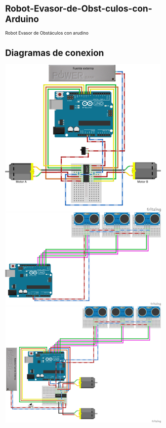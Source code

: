 # Robot-Evasor-de-Obst-culos-con-Arduino
Robot Evasor de Obstáculos con arudino
# Diagramas de conexion
![alt tag](https://github.com/TalosElectronics1/Robot-Evasor-de-Obst-culos-con-Arduino/blob/master/Diagramas/Diagrama_PuenteH_Final_evasor_bb.png)
![alt tag](https://github.com/TalosElectronics1/Robot-Evasor-de-Obst-culos-con-Arduino/blob/master/Diagramas/Robot_Evasor_Ultrasonicos_bb.png)
![alt tag](https://github.com/TalosElectronics1/Robot-Evasor-de-Obst-culos-con-Arduino/blob/master/Diagramas/Robot_Evasor_Completo_bb.png)
